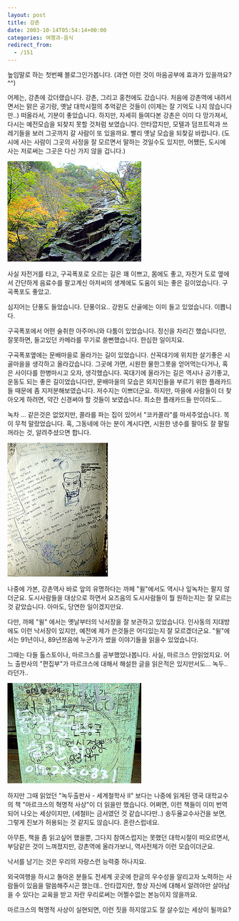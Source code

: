 ```yaml
---
layout: post
title: 강촌
date: 2003-10-14T05:54:14+00:00
categories: 여행과-음식
redirect_from:
  - /151
---
```


높임말로 하는 첫번째 블로그인가봅니다. (과연 이런 것이 마음공부에 효과가 있을까요? ^^)

어제는, 강촌에 갔더랬습니다. 강촌, 그리고 홍천에도 갔습니다. 처음에 강촌역에 내려서면서는 맑은 공기랑, 옛날 대학시절의 추억같은 것들이 (이제는 잘 기억도 나지 않습니다만..) 떠올라서, 기분이 좋았습니다. 하지만, 자세히 들여다본 강촌은 이미 다 망가져서, 다시는 예전모습을 되찾지 못할 것처럼 보였습니다. 안타깝지만, 모텔과 덤프트럭과 쓰레기들을 보러 그곳까지 갈 사람이 또 있을까요. 빨리 옛날 모습을 되찾길 바랍니다. (도시에 사는 사람이 그곳의 사정을 잘 모르면서 말하는 것일수도 있지만, 어쨌든, 도시에 사는 저로써는 그곳은 다신 가지 않을 겁니다.)

![ ](/assets/media/logs_archives_DSC02191.jpg)

사실 자전거를 타고, 구곡폭포로 오르는 길은 꽤 이쁘고, 몸에도 좋고, 자전거 도로 옆에서 간단하게 음료수를 팔고계신 아저씨의 생계에도 도움이 되는 좋은 길이었습니다. 구곡폭포도 좋았고.

심지어는 단풍도 들었습니다. 단풍이요.. 강원도 산골에는 이미 들고 있었습니다. 이쁩니다.

구곡폭포에서 어떤 술취한 아주머니와 다툼이 있었습니다. 정신을 차리긴 했습니다만, 잘못하면, 들고있던 카메라를 무기로 쓸뻔했습니다. 한심한 일이지요.

구곡폭포옆에는 문배마을로 올라가는 길이 있었습니다. 산꼭대기에 위치한 살기좋은 시골마을을 생각하고 올라갔습니다. 그곳에 가면, 시원한 물한그릇을 얻어먹는다거나, 혹은 사이다를 한병마시고 오자, 생각했습니다. 꼭대기에 올라가는 길은 역시나 공기좋고, 운동도 되는 좋은 길이었습니다만, 문배마을의 모습은 외지인들을 부르기 위한 플래카드들 때문에 좀 지저분해보였습니다. 저수지는 이쁘더군요. 하지만, 마을에 사람들이 더 찾아오게 하려면, 약간 신경써야 할 것들이 보였습니다. 최소한 플래카드들 만이라도...

녹차 ... 같은것은 없었지만, 콜라를 파는 집이 있어서 "코카콜라"를 마셔주었습니다. 목이 무척 말랐었습니다. 혹, 그동네에 아는 분이 계시다면, 시원한 냉수를 팔아도 잘 팔릴꺼라는 것, 알려주셨으면 합니다.

![ ](/assets/media/logs_archives_DSC02195.jpg)

나중에 가본, 강촌역사 바로 앞의 유명하다는 까페 "윌"에서도 역시나 잎녹차는 팔지 않더군요. 도시사람들을 대상으로 하면서 요즈음의 도시사람들이 뭘 원하는지는 잘 모르는 것 같았습니다. 아마도, 당연한 일이겠지만요.

다만, 까페 "윌" 에서는 옛날부터의 낙서장을 잘 보관하고 있었습니다. 인사동의 지대방에도 이런 낙서장이 있지만, 예전에 제가 쓴것들은 어디있는지 잘 모르겠더군요. "윌"에서는 91년이나, 89년쯔음에 누군가가 썼을 이야기들을 읽을수 있었습니다.

그때는 다들 톨스토이나, 마르크스를 공부했었나봅니다. 사실, 마르크스 안읽었지요. 어느 출판사의 "편집부"가 마르크스에 대해서 해설한 글을 읽은적은 있지만서도... 녹두..라던가..

![ ](/assets/media/logs_archives_DSC02196.jpg)

하지만 그때 읽었던 "녹두출판사 - 세계철학사 II" 보다는 나중에 읽게된 영국 대학교수의 책 "마르크스의 혁명적 사상"이 더 읽을만 했습니다. 어쩌면, 이런 책들이 이미 번역되어 나오는 세상이지만, (세철II는 금서였던 것 같습니다만..) 송두율교수사건을 보면, 그렇게 진보가 허용되는 것 같지도 않습니다. 혼란스럽네요.

아무튼, 책을 좀 읽고싶어 했을뿐, 그다지 참여스럽지는 못했던 대학시절이 떠오르면서, 부담같은 것이 느껴졌지만, 강촌역에 올라가보니, 역사전체가 이런 모습이더군요.

낙서를 남기는 것은 우리의 자랑스런 능력중 하나지요.

외국여행을 하시고 돌아온 분들도 전세계 곳곳에 한글의 우수성을 알리고자 노력하는 사람들이 있음을 말씀해주시곤 했는데.. 안타깝지만, 항상 자신에 대해서 알려야만 살아남을 수 있다는 교육을 받고 자란 우리로써는 어쩔수없는 본능이지 않을까요.

마르크스의 혁명적 사상이 실현되면, 이런 짓을 하지않고도 잘 살수있는 세상이 될까요?
<div id=comments>
</div>
